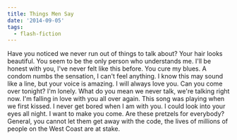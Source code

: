 ```yaml
---
title: Things Men Say
date: '2014-09-05'
tags:
  - flash-fiction
---
```


Have you noticed we never run out of things to talk about? Your hair looks
beautiful. You seem to be the only person who understands me. I'll be honest
with you, I've never felt like this before. You cure my blues. A condom numbs
the sensation, I can't feel anything. I know this may sound like a line, but
your voice is amazing. I will always love you. Can you come over tonight? I'm
lonely. What do you mean we never talk, we're talking right now. I'm falling in
love with you all over again. This song was playing when we first kissed. I
never get bored when I am with you. I could look into your eyes all night. I
want to make you come. Are these pretzels for everybody? General, you cannot let
them get away with the code, the lives of millions of people on the West Coast
are at stake.

<!-- truncate -->
